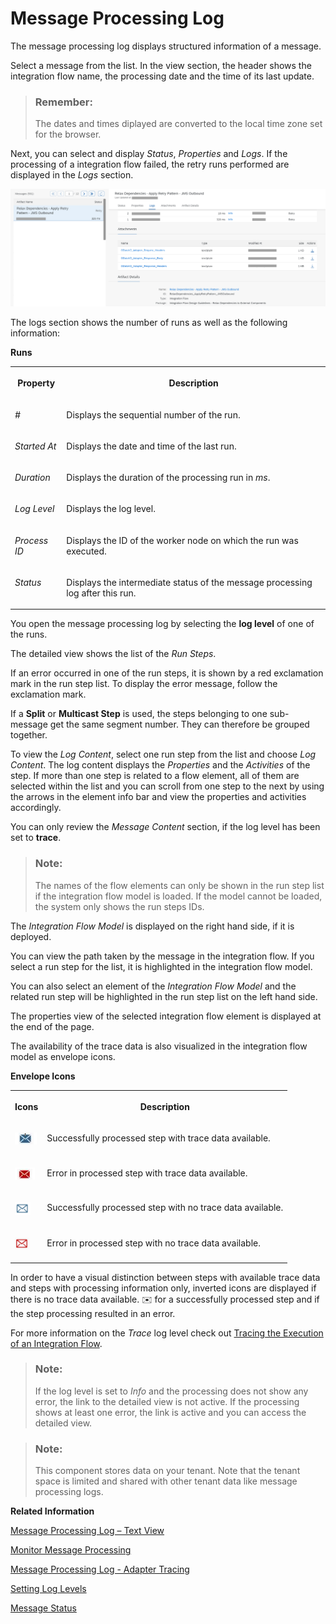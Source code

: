 <!-- loiob32f8cda16034a8390ccaea98f8f68b1 -->

<link rel="stylesheet" type="text/css" href="../css/sap-icons.css"/>

# Message Processing Log

The message processing log displays structured information of a message.

Select a message from the list. In the view section, the header shows the integration flow name, the processing date and the time of its last update.

> ### Remember:  
> The dates and times diplayed are converted to the local time zone set for the browser.

Next, you can select and display *Status*, *Properties* and *Logs*. If the processing of a integration flow failed, the retry runs performed are displayed in the *Logs* section.

![](images/MessageProcessingMonitoring_e08775e.png)

The logs section shows the number of runs as well as the following information:

**Runs**


<table>
<tr>
<th valign="top">

Property

</th>
<th valign="top">

Description

</th>
</tr>
<tr>
<td valign="top">

*\#* 

</td>
<td valign="top">

Displays the sequential number of the run.

</td>
</tr>
<tr>
<td valign="top">

*Started At* 

</td>
<td valign="top">

Displays the date and time of the last run.

</td>
</tr>
<tr>
<td valign="top">

*Duration* 

</td>
<td valign="top">

Displays the duration of the processing run in *ms*.

</td>
</tr>
<tr>
<td valign="top">

*Log Level* 

</td>
<td valign="top">

Displays the log level.

</td>
</tr>
<tr>
<td valign="top">

*Process ID* 

</td>
<td valign="top">

Displays the ID of the worker node on which the run was executed.

</td>
</tr>
<tr>
<td valign="top">

*Status* 

</td>
<td valign="top">

Displays the intermediate status of the message processing log after this run.

</td>
</tr>
</table>

You open the message processing log by selecting the **log level** of one of the runs.

The detailed view shows the list of the *Run Steps*.

If an error occurred in one of the run steps, it is shown by a red exclamation mark in the run step list. To display the error message, follow the exclamation mark.

If a **Split** or **Multicast Step** is used, the steps belonging to one sub-message get the same segment number. They can therefore be grouped together.

To view the *Log Content*, select one run step from the list and choose *Log Content*. The log content displays the *Properties* and the *Activities* of the step. If more than one step is related to a flow element, all of them are selected within the list and you can scroll from one step to the next by using the arrows in the element info bar and view the properties and activities accordingly.

You can only review the *Message Content* section, if the log level has been set to **trace**.

> ### Note:  
> The names of the flow elements can only be shown in the run step list if the integration flow model is loaded. If the model cannot be loaded, the system only shows the run steps IDs.

The *Integration Flow Model* is displayed on the right hand side, if it is deployed.

You can view the path taken by the message in the integration flow. If you select a run step for the list, it is highlighted in the integration flow model.

You can also select an element of the *Integration Flow Model* and the related run step will be highlighted in the run step list on the left hand side.

The properties view of the selected integration flow element is displayed at the end of the page.

The availability of the trace data is also visualized in the integration flow model as envelope icons.

**Envelope Icons**


<table>
<tr>
<th valign="top">

Icons

</th>
<th valign="top">

Description

</th>
</tr>
<tr>
<td valign="top">

![](images/BlueEnvFull_a826a95.png)

</td>
<td valign="top">

Successfully processed step with trace data available.

</td>
</tr>
<tr>
<td valign="top">

![](images/RedEnvelope_4fabaf5.png)

</td>
<td valign="top">

Error in processed step with trace data available.

</td>
</tr>
<tr>
<td valign="top">

![](images/BlueEnvelope_7d89277.jpg)

</td>
<td valign="top">

Successfully processed step with no trace data available.

</td>
</tr>
<tr>
<td valign="top">

![](images/RedEnvelope1_08fa3b3.jpg)

</td>
<td valign="top">

Error in processed step with no trace data available.

</td>
</tr>
</table>

In order to have a visual distinction between steps with available trace data and steps with processing information only, inverted icons are displayed if there is no trace data available. :envelope: for a successfully processed step and if the step processing resulted in an error.

For more information on the *Trace* log level check out [Tracing the Execution of an Integration Flow](tracing-the-execution-of-an-integration-flow-4ec27d3.md).

> ### Note:  
> If the log level is set to *Info* and the processing does not show any error, the link to the detailed view is not active. If the processing shows at least one error, the link is active and you can access the detailed view.

> ### Note:  
> This component stores data on your tenant. Note that the tenant space is limited and shared with other tenant data like message processing logs.

**Related Information**  


[Message Processing Log – Text View](message-processing-log-text-view-718309a.md "The message processing log displays structured information on the processing of a message.")

[Monitor Message Processing](monitor-message-processing-314df3f.md "The message monitor provides an overview of the messages processed on a tenant and allows you to display the details for individual messages.")

[Message Processing Log - Adapter Tracing](message-processing-log-adapter-tracing-a9db4ea.md "The adapter tracing is part of the regular tracing feature and the payloads are recorded if you have set the log level to Trace.")

[Setting Log Levels](setting-log-levels-4e6d3fc.md "The log level for the message processing log specifies the granularity of information collected by the message processing log")

[Message Status](message-status-733a57b.md "The message processing status indicates how a messages has been processed at runtime.")

